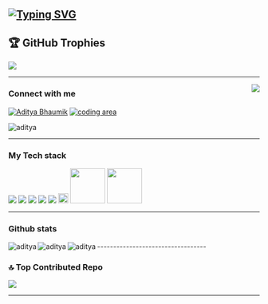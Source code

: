 
<a href="https://git.io/typing-svg"><img src="https://readme-typing-svg.herokuapp.com?font=Fira+Code&weight=900&size=25&duration=3000&pause=1000&color=11F791&background=3BFFFD00&vCenter=true&lines=+I+am+a+passionate+learner+;Web+developer;Machine+learning+engineer;Learning+new+skills+everyday" alt="Typing SVG" /></a>
----------------------------------
## 🏆 GitHub Trophies
![](https://github-profile-trophy.vercel.app/?username=aditya-bhaumik&theme=tokyonight&no-frame=false&no-bg=true&margin-w=4)

---------------------------
<img align="right" src="https://media4.giphy.com/media/qgQUggAC3Pfv687qPC/giphy.gif">

### Connect with me 
<p align="left">
<a href="https://www.linkedin.com/in/aditya-bhaumik-62b6b2220/" target="blank"><img align="center" src="https://img.shields.io/badge/LinkedIn-0077B5?style=for-the-badge&logo=linkedin&logoColor=white" alt="Aditya Bhaumik"  /></a>
<a href="https://instagram.com/codingarea1?igshid=ZDdkNTZiNTM=" target="blank"><img align="center" src="https://img.shields.io/badge/Instagram-E4405F?style=for-the-badge&logo=instagram&logoColor=white" alt="coding area" /></a>
</p>
<p align="left"> <img src="https://komarev.com/ghpvc/?username=aditya-bhaumik&label=Profile%20views&color=lightgrey&style=plastic" alt="aditya" /> </p>
<hr>

### My Tech stack
<img src = "https://img.shields.io/badge/-HTML5-E34F26?style=flat&logo=html5&logoColor=white"> <img src = "https://img.shields.io/badge/-CSS3-1572B6?style=flat&logo=css3&logoColor=white">
<img src="https://img.shields.io/badge/-Bootstrap-563D7C?style=flat&logo=bootstrap&logoColor=white">
<img src="https://img.shields.io/badge/-JavaScript-eed718?style=flat&logo=javascript&logoColor=ffffff">
<img src="https://img.shields.io/badge/-MySQL-F29111?style=flat&logo=mysql&logoColor=FFFFFF">
<img src="https://img.shields.io/badge/Python-14354C?style=for-the-badge&logo=python&logoColor=white" height="20">
<img src="https://img.shields.io/badge/Colab-F9AB00?style=for-the-badge&logo=googlecolab&color=525252" width="70">
<img src="https://img.shields.io/badge/Canva-%2300C4CC.svg?&style=for-the-badge&logo=Canva&logoColor=white" width="70">
<hr>

### Github stats
<p><img align="left" src="https://github-readme-streak-stats.herokuapp.com/?user=aditya-bhaumik&theme=tokyonight" alt="aditya" env="PAT_1" /></p>
<p><img align="left" src="https://github-readme-stats.vercel.app/api?username=aditya-bhaumik&show_icons=true&theme=tokyonight&title_color=efa722&text_color=f7ab28&hide_border=true&locale=en" alt="aditya" env="PAT_1" /></p>
<p><img align="left" src="https://github-readme-stats.vercel.app/api/top-langs/?username=aditya-bhaumik&theme=tokyonight"  alt="aditya" env="PAT_1"/></p>
----------------------------------

### 🔝 Top Contributed Repo
![](https://github-contributor-stats.vercel.app/api?username=aditya-bhaumik&limit=5&theme=tokyonight&combine_all_yearly_contributions=true)


---------------------------------
